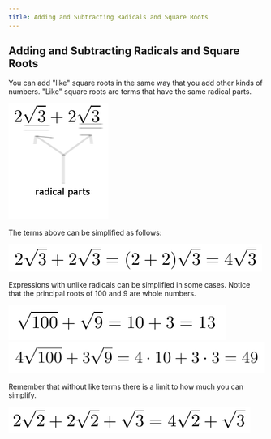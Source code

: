 ```yaml
---
title: Adding and Subtracting Radicals and Square Roots
---
```

## Adding and Subtracting Radicals and Square Roots
You can add "like" square roots in the same way that you add other kinds of numbers. "Like" square roots are terms that have the same radical parts.
 
<img src="https://github.com/codersc/freeCodeCamp-article-images/blob/master/article1img1.png?raw=true" alt="Formula showing 2 times the square root of 3 plus 2 times the square root of 3 with arrows pointing to the square root parts as the radical parts">

The terms above can be simplified as follows:
 
<img src="https://github.com/codersc/freeCodeCamp-article-images/blob/master/article1img2.png?raw=true" alt="Formula showing 2 times the square root of 3 plus 2 times the square root of 3 equals (2 + 2) times the square root of 3 which equals 4 times the square root of 3">
 
Expressions with unlike radicals can be simplified in some cases. Notice that the principal roots of 100 and 9 are whole numbers. 

<img src="https://github.com/codersc/freeCodeCamp-article-images/blob/master/article1img3.png?raw=true" alt="Formula showing the square root of 100 plus the square root of 9 equals 10 plus 3 which equals 13">

<img src="https://github.com/codersc/freeCodeCamp-article-images/blob/master/article1img4.png?raw=true" alt="Formula showing 4 times the square root of 100 plus 3 times the square root of 9 equals 4 times 10 plus 3 times 3 which equals 49">

Remember that without like terms there is a limit to how much you can simplify.

<img src="https://github.com/codersc/freeCodeCamp-article-images/blob/master/article1img5.png?raw=true" alt="Formula showing 2 times the square root of 2 plus 2 times the square root of 2 plus the square root of 3 equals 4 times the square root of 2 plus the square root of 3">
